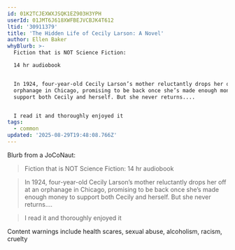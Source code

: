 ```yaml
---
id: 01K2TCJEXWXJSQK1EZ903H3YPH
userId: 01JMT6J618XWFBEJVCBJK4T612
ltid: '30911379'
title: 'The Hidden Life of Cecily Larson: A Novel'
author: Ellen Baker
whyBlurb: >-
  Fiction that is NOT Science Fiction:

  14 hr audiobook


  In 1924, four-year-old Cecily Larson’s mother reluctantly drops her off at an
  orphanage in Chicago, promising to be back once she’s made enough money to
  support both Cecily and herself. But she never returns....


  I read it and thoroughly enjoyed it
tags:
  - common
updated: '2025-08-29T19:48:08.766Z'
---
```


Blurb from a JoCoNaut:

> Fiction that is NOT Science Fiction: 14 hr audiobook

> In 1924, four-year-old Cecily Larson’s mother reluctantly drops her off at an
orphanage in Chicago, promising to be back once she’s made enough money to
support both Cecily and herself. But she never returns....

> I read it and thoroughly enjoyed it

Content warnings include health scares, sexual abuse, alcoholism, racism, cruelty

